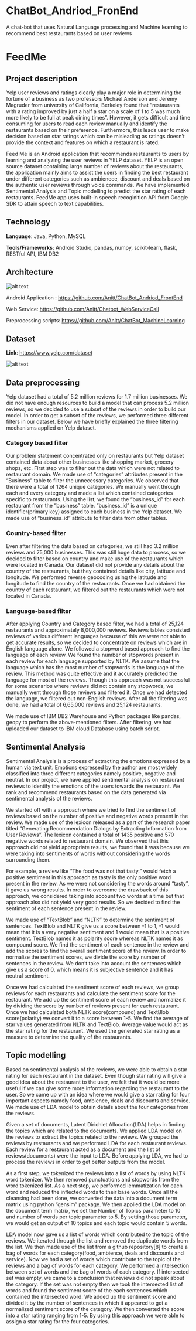 # ChatBot_Andriod_FronEnd
A chat-bot that uses Natural Language processing and Machine learning to recommend best restaurants based on user reviews
# FeedMe

## Project description

Yelp user reviews and ratings clearly play a major role in determining the fortune of a business as two professors Michael Anderson and Jeremy Magruder from university of California, Berkeley found that “restaurants with a rating improved by just a half a star on a scale of 1 to 5 was much more likely to be full at peak dining times”. However, it gets difficult and time consuming for users to read each review manually and identify the restaurants based on their preference. Furthermore, this leads user to make decision based on star ratings which can be misleading as ratings doesn’t provide the context and features on which a restaurant is rated. 

Feed Me is an Android application that recommends restaurants to users by learning and analyzing the user reviews in
YELP dataset. YELP is an open source dataset containing large number of reviews about the restaurants, the
application mainly aims to assist the users in finding the best restaurant under different categories such as ambienece, discount and deals based on the authentic user reviews through voice commands. We have implemented Sentimental Analysis and Topic modelling to predict the star rating of each restaurants. FeedMe app uses built-in speech recoginition API from Google SDK to attain speech to text capabilities. 

## Technology

**Language**: Java, Python, MySQL

**Tools/Frameworks**: Android Studio, pandas, numpy, scikit-learn, flask, RESTful API, IBM DB2

## Architecture

![alt text](https://github.com/Anitt/ChatBot_Andriod_FrontEnd/blob/master/Architecture.JPG "Architecture")

Android Application : https://github.com/Anitt/ChatBot_Andriod_FrontEnd

Web Service: https://github.com/Anitt/Chatbot_WebServiceCall

Preprocessing scripts: https://github.com/Anitt/ChatBot_MachineLearning

## Dataset

**Link**: https://www.yelp.com/dataset

![alt text](https://github.com/Anitt/ChatBot_Andriod_FrontEnd/blob/master/images/datasetSchema.png "Architecture")

## Data preprocessing

Yelp dataset had a total of 5.2 million reviews for 1.7 million businesses. We did not have enough resources to build a model that can process 5.2 million reviews, so we decided to use a subset of the reviews in order to build our model. In order to get a subset of the reviews, we performed three different filters in our dataset. Below we have briefly explained the three filtering mechanisms applied on Yelp dataset.

### Category based filter

Our problem statement concentrated only on restaurants but Yelp dataset contained data about other businesses like shopping market, grocery shops, etc. First step was to filter out the data which were not related to restaurant domain. We made use of “categories” attributes present in the “Business” table to filter the unnecessary categories. We observed that there were a total of 1264 unique categories. We manually went through each and every category and made a list which contained categories specific to restaurants. Using the list, we found the “business_id” for each restaurant from the “business” table. “business_id” is a unique identifier(primary key) assigned to each business in the Yelp dataset. We made use of “business_id” attribute to filter data from other tables.

### Country-based filter

Even after filtering the data based on categories, we still had 3.2 million reviews and 75,000 businesses. This was still huge data to process, so we decided to filter based on country and make use of the restaurants which were located in Canada. Our dataset did not provide any details about the country of the restaurants, but they contained details like city, latitude and longitude. We performed reverse geocoding using the latitude and longitude to find the country of the restaurants. Once we had obtained the country of each restaurant, we filtered out the restaurants which were not located in Canada.

### Language-based filter

After applying Country and Category based filter, we had a total of 25,124 restaurants and approximately 8,000,000 reviews. Reviews tables consisted reviews of various different languages because of this we were not able to get accurate results, so we decided to concentrate on reviews which are in English language alone. We followed a stopword based approach to find the language of each review. We found the number of stopwords present in each review for each language supported by NLTK. We assume that the language which has the most number of stopwords is the language of the review. This method was quite effective and it accurately predicted the language for most of the reviews. Though this approach was not successful for some scenarios where reviews did not contain any stopwords, we manually went through those reviews and filtered it. Once we had detected the language, we filtered out non-English reviews. After all the filtering was done, we had a total of 6,65,000 reviews and 25,124 restaurants.

We made use of IBM DB2 Warehouse and Python packages like pandas, geopy to perform the above-mentioned filters. After filtering, we had uploaded our dataset to IBM cloud Database using batch script.

## Sentimental Analysis

Sentimental Analysis is a process of extracting the emotions expressed by a human via text unit. Emotions expressed by the author are most widely classified into three different categories namely positive, negative and neutral. In our project, we have applied sentimental analysis on restaurant reviews to identify the emotions of the users towards the restaurant. We rank and recommend restaurants based on the data generated via sentimental analysis of the reviews. 
		
We started off with a approach where we tried to find the sentiment of reviews based on the number of positive and negative words present in the review. We made use of the lexicon released as a part of the research paper titled “Generating Recommendation Dialogs by Extracting Information from User Reviews”. The lexicon contained a total of 1435 positive and 570 negative words related to restaurant domain. We observed that this approach did not yield appropriate results, we found that it was because we were taking into sentiments of words without considering the words surrounding them. 

For example, a review like “The food was not that tasty.” would fetch a positive sentiment in this approach as tasty is the only positive word present in the review. As we were not considering the words around “tasty”, it gave us wrong results. In order to overcome the drawback of this approach, we considered taking into account two words at a time but that approach also did not yield very good results. So we decided to find the sentiment of each sentence present in the review. 

We made use of “TextBlob” and “NLTK” to determine the sentiment of sentences. TextBlob and NLTK give us a score between -1 to 1, -1 would mean that it is a very negative sentiment and 1 would mean that is a positive sentiment. TextBlob names it as polarity score whereas NLTK names it as compound score. We find the sentiment of each sentence in the review and add the scores to find the overall sentiment score of the review. In order to normalize the sentiment scores, we divide the score by number of sentences in the review. We don’t take into account the sentences which give us a score of 0, which means it is subjective sentence and it has neutral sentiment. 

Once we had calculated the sentiment score of each reviews, we group reviews for each restaurants and calculate the sentiment score for the restaurant. We add up the sentiment score of each review and normalize it by dividing the score by number of reviews present for each restaurant. Once we had calculated both NLTK score(compound) and TextBlob score(polarity) we convert it to a score between 1-5. We find the average of star values generated from NLTK and TextBlob. Average value would act as the star rating for the restaurant. We used the generated star rating as a measure to determine the quality of the restaurants.


## Topic modelling

Based on sentimental analysis of the reviews, we were able to obtain a star rating for each restaurant in the dataset. Even though star rating will give a good idea about the restaurant to the user, we felt that it would be more useful if we can give some more information regarding the restaurant to the user. So we came up with an idea where we would give a star rating for four important aspects namely food, ambience, deals and discounts and service. We made use of LDA model to obtain details about the four categories from the reviews.

Given a set of documents, Latent Dirichlet Allocation(LDA) helps in finding the topics which are related to the documents. We applied LDA model on the reviews to extract the topics related to the  reviews. We grouped the reviews by restaurants and we performed LDA for each restaurant reviews. Each review for a restaurant acted as a document and the list of reviews(documents) were the input to LDA. Before applying LDA, we had to process the reviews in order to get better outputs from the model. 

As a first step, we tokenized the reviews into a list of words by using NLTK word tokenizer. We then removed punctuations and stopwords from the word tokenized list. As a next step, we performed lemmatization for each word and reduced the inflected words to their base words. Once all the cleansing had been done, we converted the data into a document term matrix using python “gensim” package. We then applied the LDA model on the document term matrix, we set the Number of Topics parameter to 10 and number of words per topic parameter to 5. By setting those parameter, we would get an output of 10 topics and each topic would contain 5 words. 

LDA model now gave us a list of words which contributed to the topic of the reviews. We iterated through the list and removed the duplicate words from the list. We then made use of the list from a github repository[8] to create a bag of words for each category(food, ambience, deals and discounts and service). Now we had a set of words which contribute to the topic of the reviews and a bag of words for each category. We performed a intersection between set of words and the bag of words of each category. If intersected set was empty, we came to a conclusion that reviews did not speak about the category. If the set was not empty then we took the intersected list of words and found the sentiment score of the each sentences which contained the intersected word. We added up the sentiment score and divided it by the number of sentences in which it appeared to get a normalized sentiment score of the category. We then converted the score into a star rating ranging from 1-5. By using this approach we were able to assign a star rating for the four categories.



